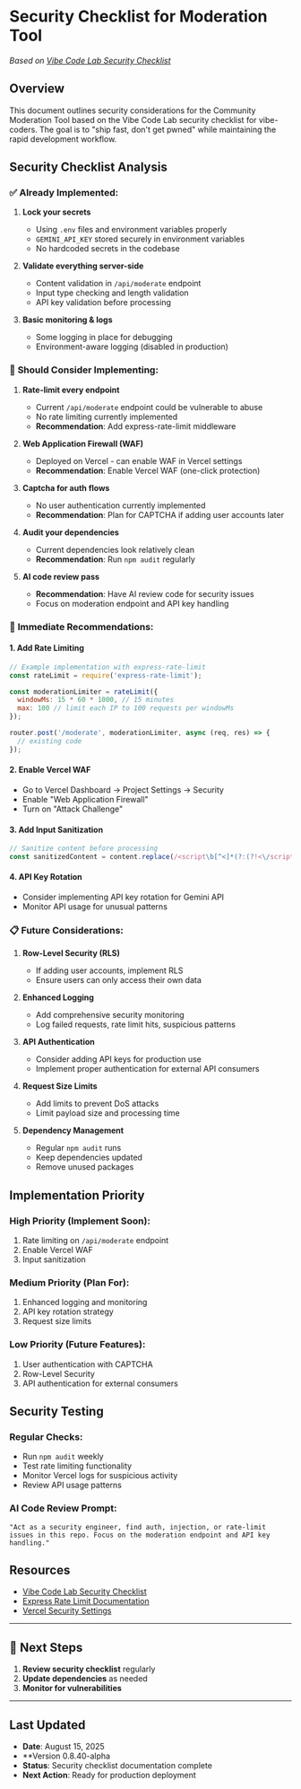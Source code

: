 # Security Checklist for Moderation Tool

*Based on [Vibe Code Lab Security Checklist](https://vibecodelab.beehiiv.com/p/security-checklist-for-vibe-coders)*

## Overview

This document outlines security considerations for the Community Moderation Tool based on the Vibe Code Lab security checklist for vibe-coders. The goal is to "ship fast, don't get pwned" while maintaining the rapid development workflow.

## Security Checklist Analysis

### ✅ **Already Implemented:**

1. **Lock your secrets**
   - Using `.env` files and environment variables properly
   - `GEMINI_API_KEY` stored securely in environment variables
   - No hardcoded secrets in the codebase

2. **Validate everything server-side**
   - Content validation in `/api/moderate` endpoint
   - Input type checking and length validation
   - API key validation before processing

3. **Basic monitoring & logs**
   - Some logging in place for debugging
   - Environment-aware logging (disabled in production)

### 🔧 **Should Consider Implementing:**

1. **Rate-limit every endpoint**
   - Current `/api/moderate` endpoint could be vulnerable to abuse
   - No rate limiting currently implemented
   - **Recommendation**: Add express-rate-limit middleware

2. **Web Application Firewall (WAF)**
   - Deployed on Vercel - can enable WAF in Vercel settings
   - **Recommendation**: Enable Vercel WAF (one-click protection)

3. **Captcha for auth flows**
   - No user authentication currently implemented
   - **Recommendation**: Plan for CAPTCHA if adding user accounts later

4. **Audit your dependencies**
   - Current dependencies look relatively clean
   - **Recommendation**: Run `npm audit` regularly

5. **AI code review pass**
   - **Recommendation**: Have AI review code for security issues
   - Focus on moderation endpoint and API key handling

### 🚨 **Immediate Recommendations:**

#### 1. Add Rate Limiting
```javascript
// Example implementation with express-rate-limit
const rateLimit = require('express-rate-limit');

const moderationLimiter = rateLimit({
  windowMs: 15 * 60 * 1000, // 15 minutes
  max: 100 // limit each IP to 100 requests per windowMs
});

router.post('/moderate', moderationLimiter, async (req, res) => {
  // existing code
});
```

#### 2. Enable Vercel WAF
- Go to Vercel Dashboard → Project Settings → Security
- Enable "Web Application Firewall"
- Turn on "Attack Challenge"

#### 3. Add Input Sanitization
```javascript
// Sanitize content before processing
const sanitizedContent = content.replace(/<script\b[^<]*(?:(?!<\/script>)<[^<]*)*<\/script>/gi, '');
```

#### 4. API Key Rotation
- Consider implementing API key rotation for Gemini API
- Monitor API usage for unusual patterns

### 📋 **Future Considerations:**

1. **Row-Level Security (RLS)**
   - If adding user accounts, implement RLS
   - Ensure users can only access their own data

2. **Enhanced Logging**
   - Add comprehensive security monitoring
   - Log failed requests, rate limit hits, suspicious patterns

3. **API Authentication**
   - Consider adding API keys for production use
   - Implement proper authentication for external API consumers

4. **Request Size Limits**
   - Add limits to prevent DoS attacks
   - Limit payload size and processing time

5. **Dependency Management**
   - Regular `npm audit` runs
   - Keep dependencies updated
   - Remove unused packages

## Implementation Priority

### High Priority (Implement Soon):
1. Rate limiting on `/api/moderate` endpoint
2. Enable Vercel WAF
3. Input sanitization

### Medium Priority (Plan For):
1. Enhanced logging and monitoring
2. API key rotation strategy
3. Request size limits

### Low Priority (Future Features):
1. User authentication with CAPTCHA
2. Row-Level Security
3. API authentication for external consumers

## Security Testing

### Regular Checks:
- Run `npm audit` weekly
- Test rate limiting functionality
- Monitor Vercel logs for suspicious activity
- Review API usage patterns

### AI Code Review Prompt:
```
"Act as a security engineer, find auth, injection, or rate-limit issues in this repo. Focus on the moderation endpoint and API key handling."
```

## Resources

- [Vibe Code Lab Security Checklist](https://vibecodelab.beehiiv.com/p/security-checklist-for-vibe-coders)
- [Express Rate Limit Documentation](https://www.npmjs.com/package/express-rate-limit)
- [Vercel Security Settings](https://vercel.com/docs/security)

---

## 🎯 **Next Steps**

1. **Review security checklist** regularly
2. **Update dependencies** as needed
3. **Monitor for vulnerabilities**

---

## Last Updated
- **Date**: August 15, 2025
- **Version 0.8.40-alpha
- **Status**: Security checklist documentation complete
- **Next Action**: Ready for production deployment 